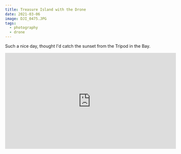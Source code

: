 ```yaml
---
title: Treasure Island with the Drone
date: 2021-03-06
image: DJI_0475.JPG
tags:
  - photography
  - drone
---
```


Such a nice day, thought I'd catch the sunset from the Tripod in the Bay.


<iframe width="560" height="315" src="https://www.youtube.com/embed/7oId6rTBMnU" frameborder="0" allow="accelerometer; autoplay; clipboard-write; encrypted-media; gyroscope; picture-in-picture" allowfullscreen></iframe>

<v-img src="DJI_0462.JPG" alt="bar" :dirp="dir"></v-img>
<v-img src="DJI_0466.JPG" alt="bar" :dirp="dir"></v-img>
<v-img src="DJI_0475.JPG" alt="bar" :dirp="dir"></v-img>
<v-img src="DJI_0479.JPG" alt="bar" :dirp="dir"></v-img>
<!-- Pentax Q below-->
<v-img src="IMGP7051.jpg" alt="bar" :dirp="dir"></v-img>
<v-img src="IMGP7057.jpg" alt="bar" :dirp="dir"></v-img>
<v-img src="IMGP7063.jpg" alt="bar" :dirp="dir"></v-img>
<v-img src="IMGP7061.jpg" alt="bar" :dirp="dir"></v-img>